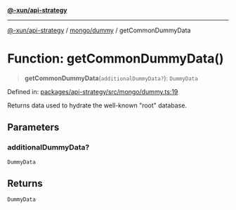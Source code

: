 [**@-xun/api-strategy**](../../../README.md)

***

[@-xun/api-strategy](../../../README.md) / [mongo/dummy](../README.md) / getCommonDummyData

# Function: getCommonDummyData()

> **getCommonDummyData**(`additionalDummyData?`): `DummyData`

Defined in: [packages/api-strategy/src/mongo/dummy.ts:19](https://github.com/Xunnamius/api-utils/blob/f7980bf9d2336364841bd054b4ab2fc66322ed4a/packages/api-strategy/src/mongo/dummy.ts#L19)

Returns data used to hydrate the well-known "root" database.

## Parameters

### additionalDummyData?

`DummyData`

## Returns

`DummyData`
